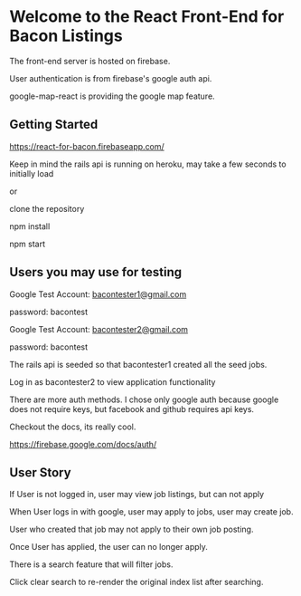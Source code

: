 # Welcome to the React Front-End for Bacon Listings

The front-end server is hosted on firebase.

User authentication is from firebase's google auth api.

google-map-react is providing the google map feature.

## Getting Started

https://react-for-bacon.firebaseapp.com/

Keep in mind the rails api is running on heroku, may take a few seconds to initially load 

or

clone the repository

npm install

npm start

## Users you may use for testing

Google Test Account: bacontester1@gmail.com

password: bacontest

Google Test Account: bacontester2@gmail.com

password: bacontest

The rails api is seeded so that bacontester1 created all the seed jobs.

Log in as bacontester2 to view application functionality

There are more auth methods. I chose only google auth because google does not require keys, but facebook and github requires api keys.

Checkout the docs, its really cool.

https://firebase.google.com/docs/auth/

## User Story

If User is not logged in, user may view job listings, but can not apply

When User logs in with google, user may apply to jobs, user may create job.

User who created that job may not apply to their own job posting.

Once User has applied, the user can no longer apply.

There is a search feature that will filter jobs.

Click clear search to re-render the original index list after searching.
